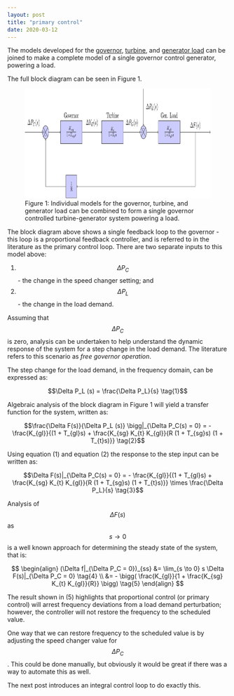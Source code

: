 ```yaml
---
layout: post
title: "primary control"
date: 2020-03-12
---
```


The models developed for the [governor](https://skreynolds.github.io/blog/2020/03/09/modelling-plant-1), [turbine](https://skreynolds.github.io/blog/2020/03/10/modelling-plant-2), and [generator load](https://skreynolds.github.io/blog/2020/03/11/modelling-plant-3) can be joined to make a complete model of a single governor control generator, powering a load.

The full block diagram can be seen in Figure 1.

<figure>
	<img src="/assets/single_area_p_control_model.png" alt="Governor" height="250" class="center">
	<figcaption>Figure 1: Individual models for the governor, turbine, and generator load can be combined to form a single governor controlled turbine-generator system powering a load.</figcaption>
</figure>

The block diagram above shows a single feedback loop to the governor - this loop is a proportional feedback controller, and is referred to in the literature as the primary control loop. There are two separate inputs to this model above:

1. $$\Delta P_C$$ - the change in the speed changer setting; and
2. $$\Delta P_L$$ - the change in the load demand.

Assuming that $$\Delta P_C$$ is zero, analysis can be undertaken to help understand the dynamic response of the system for a step change in the load demand. The literature refers to this scenario as *free governor operation*.

The step change for the load demand, in the frequency domain, can be expressed as:

$$\Delta P_L (s) = \frac{\Delta P_L}{s} \tag{1}$$

Algebraic analysis of the block diagram in Figure 1 will yield a transfer function for the system, written as:

$$\frac{\Delta F(s)}{\Delta P_L (s)} \bigg|_{\Delta P_C(s) = 0} = - \frac{K_{gl}}{(1 + T_{gl}s) + \frac{K_{sg} K_{t} K_{gl}}{R (1 + T_{sg}s) (1 + T_{t}s)}} \tag{2}$$

Using equation (1) and equation (2) the response to the step input can be written as:

$$\Delta F(s)|_{\Delta P_C(s) = 0} = - \frac{K_{gl}}{(1 + T_{gl}s) + \frac{K_{sg} K_{t} K_{gl}}{R (1 + T_{sg}s) (1 + T_{t}s)}} \times \frac{\Delta P_L}{s} \tag{3}$$

Analysis of $$\Delta F(s)$$ as $$s \to 0$$ is a well known approach for determining the steady state of the system, that is:

$$
\begin{align}
	(\Delta f|_{\Delta P_C = 0})_{ss}  &= \lim_{s \to 0} s \Delta F(s)|_{\Delta P_C = 0} \tag{4} \\
													&= - \bigg( \frac{K_{gl}}{1 + \frac{K_{sg} K_{t} K_{gl}}{R}} \bigg) \tag{5}
\end{align}
$$

The result shown in (5) highlights that proportional control (or primary control) will arrest frequency deviations from a load demand perturbation; however, the controller will not restore the frequency to the scheduled value.

One way that we can restore frequency to the scheduled value is by adjusting the speed changer value for $$\Delta P_C$$. This could be done manually, but obviously it would be great if there was a way to automate this as well.

The next post introduces an integral control loop to do exactly this.